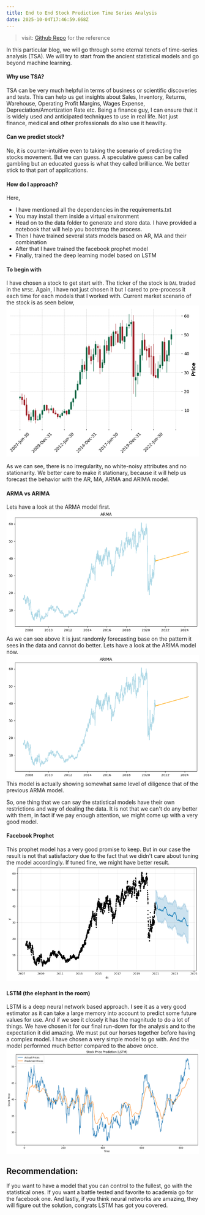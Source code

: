 ```yaml
---
title: End to End Stock Prediction Time Series Analysis
date: 2025-10-04T17:46:59.668Z
---
```




> visit: [Github Repo](https://github.com/AmitPress/tsa-finance) for the reference

In this particular blog, we will go through some eternal tenets of time-series analysis (TSA). We will try to start from the ancient statistical models and go beyond machine learning.

#### Why use TSA?
TSA can be very much helpful in terms of business or scientific discoveries and tests. This can help us get insights about Sales, Inventory, Returns, Warehouse, Operating Profit Margins, Wages Expense, Depreciation/Amortization Rate etc. Being a finance guy, I can ensure that it is widely used and anticipated techniques to use in real life. Not just finance, medical and other professionals do also use it heavilty.

#### Can we predict stock?
No, it is counter-intuitive even to taking the scenario of predicting the stocks movement. But we can guess. A speculative guess can be called gambling but an educated guess is what they called brilliance. We better stick to that part of applications.

#### How do I approach?
Here,
- I have mentioned all the dependencies in the requirements.txt
- You may install them inside a virtual environment
- Head on to the data folder to generate and store data. I have provided a notebook that will help you bootstrap the process.
- Then I have trained several stats models based on AR, MA and their combination
- After that I have trained the facebook prophet model
- Finally, trained the deep learning model based on LSTM

#### To begin with
I have chosen a stock to get start with. The ticker of the stock is `DAL` traded in the `NYSE`.
Again, I have not just chosen it but I cared to pre-process it each time for each models that I worked with.
Current market scenario of the stock is as seen below,
![DAL_overall_market.png](https://raw.githubusercontent.com/AmitPress/tinymind-blog/main/assets/images/2025-10-04/1759599178952.png)

As we can see, there is no irregularity, no white-noisy attributes and no stationarity.
We better care to make it stationary, because it will help us forecast the behavior with the AR, MA, ARMA and ARIMA model.

#### ARMA vs ARIMA
Lets have a look at the ARMA model first.
![arma.png](https://raw.githubusercontent.com/AmitPress/tinymind-blog/main/assets/images/2025-10-04/1759599347088.png)
As we can see above it is just randomly forecasting base on the pattern it sees in the data and cannot do better.
Lets have a look at the ARIMA model now.
![arima.png](https://raw.githubusercontent.com/AmitPress/tinymind-blog/main/assets/images/2025-10-04/1759599463435.png)
This model is actually showing somewhat same level of diligence that of the previous ARMA model.

So, one thing that we can say the statistical models have their own restrictions and way of dealing the data. It is not that we can't do any better with them, in fact if we pay enough attention, we might come up with a very good model.

#### Facebook Prophet
This prophet model has a very good promise to keep. But in our case the result is not that satisfactory due to the fact that we didn't care about tuning the model accordingly. If tuned fine, we might have better result.
![prophet.png](https://raw.githubusercontent.com/AmitPress/tinymind-blog/main/assets/images/2025-10-04/1759599661390.png)

#### LSTM (the elephant in the room)
LSTM is a deep neural network based approach. I see it as a very good estimator as it can take a large memory into account to predict some future values for use. And if we see it closely it has the magnitude to do a lot of things.
We have chosen it for our final run-down for the analysis and to the expectation it did amazing. We must put our horses together before having a complex model. I have chosen a very simple model to go with. And the model performed much better compared to the above once.
![lstm.png](https://raw.githubusercontent.com/AmitPress/tinymind-blog/main/assets/images/2025-10-04/1759599885190.png)


## Recommendation:
If you want to have a model that you can control to the fullest, go with the statistical ones. If you want a battle tested and favorite to academia go for the facebook one. And lastly, if you think neural networks are amazing, they will figure out the solution, congrats LSTM has got you covered. 